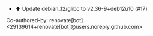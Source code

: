 - ⬆️ Update debian_12/glibc to v2.36-9+deb12u10 (#17)

Co-authored-by: renovate[bot] <29139614+renovate[bot]@users.noreply.github.com>
